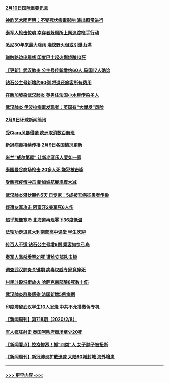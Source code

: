 #### [2月10日国际重要讯息](../pages/prog202/a102773759.md?t=02102011) 
#### [神韵艺术团声明：不受冠状病毒影响 演出照常进行](../pages/prog202/a102773674.md?t=02102011) 
#### [泰军人枪击惊魂 幸存者躲厕所上网追踪枪手行动](../pages/prog202/a102773660.md?t=02102011) 
#### [悉尼30年来最大降雨 浇熄野火但或引爆山洪](../pages/prog202/a102773651.md?t=02102011) 
#### [碰触路边电缆线 印度巴士起火燃烧酿10死](../pages/prog202/a102773642.md?t=02102011) 
#### [【更新】武汉肺炎 公主号传新增约60人 马国17人确诊](../pages/prog202/a102770740.md?t=02102011) 
#### [钻石公主号新增约60例 将退还旅客所有费用](../pages/prog202/a102773601.md?t=02102011) 
#### [在新加坡染武汉肺炎 英男住法国小木屋传染多人](../pages/prog202/a102773485.md?t=02102011) 
#### [武汉肺炎 伊波拉病毒发现者：英国有“大爆发”风险](../pages/prog202/a102773474.md?t=02102011) 
#### [2月9日环球新闻简讯](../pages/prog202/a102773390.md?t=02102011) 
#### [受Ciara风暴侵袭 欧洲取消数百航班](../pages/prog202/a102773357.md?t=02102011) 
#### [新冠病毒持续传播 2月9日各国情况更新](../pages/prog202/a102773346.md?t=02102011) 
#### [米兰“威尔第屋” 让新老音乐人爱如一家](../pages/prog202/a102773245.md?t=02102011) 
#### [泰国曼谷商场枪击 20多人死 嫌犯被击毙](../pages/prog202/a102773230.md?t=02102011) 
#### [受新冠疫情冲击 新加坡航展规模大减](../pages/prog202/a102773207.md?t=02102011) 
#### [武汉肺炎潜伏期约5天 日专家：5成被无病征患者传染](../pages/prog202/a102773145.md?t=02102011) 
#### [疑遭友军攻击 阿富汗2美军死6人伤](../pages/prog202/a102773140.md?t=02102011) 
#### [超乎想像寒冷 北海道再现零下36度低温](../pages/prog202/a102773122.md?t=02102011) 
#### [法轮功走进意大利南部高中课堂 学生欢迎](../pages/prog202/a102773105.md?t=02102011) 
#### [传百人不适 钻石公主号增6例 乘客如惊弓鸟](../pages/prog202/a102773051.md?t=02102011) 
#### [泰军人滥杀增至21死 遭维安部队击毙](../pages/prog202/a102772913.md?t=02102011) 
#### [调查武汉肺炎关键期 病毒权威专家竟猝死](../pages/prog202/a102773033.md?t=02102011) 
#### [村民斗殴沿街放火 哈萨克南部酿8死数十伤](../pages/prog202/a102772980.md?t=02102011) 
#### [武汉肺炎群聚感染 法国新增5例病例](../pages/prog202/a102772957.md?t=02102011) 
#### [印度滞留武汉学生10人发烧 中共不允搭撤侨专机](../pages/prog202/a102772946.md?t=02102011) 
#### [【新闻周刊】第718期（2020/2/8）](../pages/prog202/a102772921.md?t=02102011) 
#### [军人疯狂射击 泰国呵叻府商场至少20死](../pages/prog202/a102772833.md?t=02102011) 
#### [【新闻看点】控疫惨烈！抓“四类”人 女子脖子被扭断](../pages/prog202/a102772896.md?t=02102011) 
#### [【新闻周刊】新冠肺炎扩散迅速 大陆80城封城 海外增患](../pages/prog202/a102772852.md?t=02102011) 

----
#### [ >>> 更早内容 <<< ](../indexes/prog202-earlier.md)

